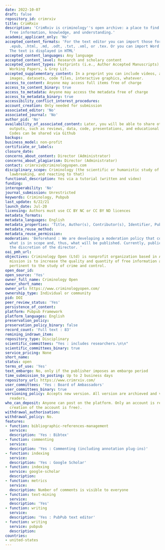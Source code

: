 ```yaml
---
date: 2022-10-07
draft: false
repository_id: crimrxiv
title: CrimRxiv
description: 'CrimRxiv is criminology''s open archive: a place to find and provide
  free information, knowledge, and understanding.'
academic_applicant_only: 'No'
accepted_content_formats: 'For the text editor you can import those formats : .docx,
  .epub, .html, .md, .odt, .txt, .xml, or .tex. Or you can import Word or PDF file.
  The text is displayed in HTML'
accepted_content_languages: Any language
accepted_content_level: Research and scholary content
accepted_content_types: Postprints (i.e., Author Accepted Manuscripts), Preprints,
  Working Papers, & Grey Lit.
accepted_supplementary_content: In a preprint you can include videos, audio clips,
  images, datasets, code files, interactive graphics, whatever.
access_to_content: Anyone may access full items free of charge
access_to_content_binary: true
access_to_metadata: Anyone may access the metadata free of charge
access_to_metadata_binary: true
accessibility_conflict_interest_procedures:
account_creation: Only needed for submission
associated_editor: 'No'
associated_journal: 'No'
author_pid: 'No'
availability_of_associated_content: Later, you will be able to share other criminological
  outputs, such as reviews, data, code, presentations, and educational materials.
  Codes can be shared via Github
backups:
business_model: non-profit
certificate_or_labels:
closure_date:
concerns_about_content: Director (Administrator)
concerns_about_plagiarism: Director (Administrator)
contact: crimrxiv@criminologyopen.com
disciplinary_scope: Criminology (the scientific or humanistic study of lawmaking,
  lawbreaking, and reacting to that)
functional_description: Yes via a tutorial (written and video)
funding:
interoperability: 'No'
journal_submission: Unrestricted
keywords: Criminology, Pubpub
last_update: 6/22/21
launch_date: Jul-20
licensing: Authors must use CC BY NC or CC BY ND licences
metadata_formats:
metadata_languages: English
metadata_properties: 'Title, Author(s), Contributor(s), Identifier, Published on, '
metadata_reuse_method:
metadata_reuse_permission:
moderation: 'Beforehand : We are developing a moderation policy that concretely specifies
  what is in scope and, thus, what will be published. Currently, publication is at
  the discretion of the director. '
oai_pmh_url:
objectives: Criminology Open (Ltd) is nonprofit organization based in Atlanta. Our
  mission is to increase the quality and quantity of free information and knowledge
  pertinent to the study of crime and control.
open_doar_id:
open_source: 'Yes'
owner_full_name: Criminology Open
owner_short_name:
owner_url: https://www.criminologyopen.com/
ownership_type: Individual or community
pid: DOI
peer_review_status: 'Yes'
persistence_of_content:
platform: Pubpub Framework
platform_languages: English
preservation_policy:
preservation_policy_binary: false
record_count: 'Full text : 83'
remining_indrawn_item:
repository_type: Disciplinary
scientific_committees: "Yes : includes researchers.\n\n"
scientific_committees_binary: true
service_pricing: None
short_name:
status: open
terms_of_use: 'Yes'
text_embargo: No, only if the publisher imposes an embargo period
time_submission_to_posting: Up to 2 business days
repository_url: https://www.crimrxiv.com/
user_committees: 'Yes : Board of Ambassadors'
user_committees_binary: true
versioning_policy: Accepts new version. All version are archieved and visible for
  readers.
who_can_deposit: Anyone can post on the platform. Only an account is required ( The
  creation of the account is free).
withdrawal_authorisation:
withdrawal_policy: No.
features:
- function: bibliographic-references-management
  service:
  description: 'Yes : Bibtex'
- function: commenting
  service:
  description: 'Yes : Commenting (including annotation plug-ins)'
- function: indexing
  service:
  description: 'Yes : Google Scholar'
- function: indexing
  service: google-scholar
  description:
- function: metrics
  service:
  description: Number of comments is visible to everyone
- function: text-mining
  service:
  description: 'Yes'
- function: writing
  service:
  description: 'Yes : PubPub text editor'
- function: writing
  service: pubpub
  description:
countries:
- united-states
---
```



